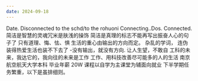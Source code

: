 ```yaml
---
date: 2024-09-18
---
```


Date. Disconnected to the schd/to the rohuoni Connecting..Dos. Connected. 简洁是智慧的灵魂冗米是肤浅的操饰 简洁是真理的标志不能再写出振奋人心的句子了 只有道理、悔、怯、惧 生活的重心由输出的方向而定。 杂乱的学词， 连伪装得热爱生活也装不下去了 -没有输出，就没有方向. 让人生望，不敢自 工科的未来，我达它的，我向往的未来是工作 工作、用科技改善尽可能多的人的生活 南京航空航天大学本科 毕业年薪 20W 课程以自学为主课堂为辅面向就业 下半学期任务繁重，以下是虽排细则。
